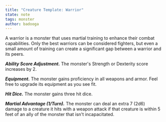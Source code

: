 ```yaml
---
title: "Creature Template: Warrior"
state: note
tags: monster
author: badooga
---
```

A warrior is a monster that uses martial training to enhance their combat capabilities. Only the best warriors can be considered fighters, but even a small amount of training can create a significant gap between a warrior and its peers.

***Ability Score Adjustment.*** The monster's Strength or Dexterity score increases by 2.

***Equipment.*** The monster gains proficiency in all weapons and armor. Feel free to upgrade its equipment as you see fit.

***Hit Dice.*** The monster gains three hit dice.

***Martial Advantage (1/Turn).*** The monster can deal an extra 7 (2d6) damage to a creature it hits with a weapon attack if that creature is within 5 feet of an ally of the monster that isn't incapacitated.